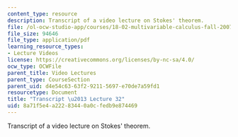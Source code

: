 ```yaml
---
content_type: resource
description: Transcript of a video lecture on Stokes' theorem.
file: /ol-ocw-studio-app/courses/18-02-multivariable-calculus-fall-2007/8a71f5e4a22283440a0cfedb9e874469_18_022007L32.pdf
file_size: 94646
file_type: application/pdf
learning_resource_types:
- Lecture Videos
license: https://creativecommons.org/licenses/by-nc-sa/4.0/
ocw_type: OCWFile
parent_title: Video Lectures
parent_type: CourseSection
parent_uid: d4e54c63-63f2-9211-5697-e70de7a59fd1
resourcetype: Document
title: "Transcript \u2013 Lecture 32"
uid: 8a71f5e4-a222-8344-0a0c-fedb9e874469
---
```

Transcript of a video lecture on Stokes' theorem.